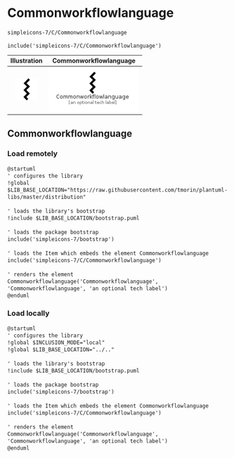 # Commonworkflowlanguage


```text
simpleicons-7/C/Commonworkflowlanguage
```

```text
include('simpleicons-7/C/Commonworkflowlanguage')
```



| Illustration | Commonworkflowlanguage |
| :---: | :---: |
| ![illustration for Illustration](../../simpleicons-7/C/Commonworkflowlanguage.png) | ![illustration for Commonworkflowlanguage](../../simpleicons-7/C/Commonworkflowlanguage.Local.png) |




## Commonworkflowlanguage

### Load remotely
```plantuml
@startuml
' configures the library
!global $LIB_BASE_LOCATION="https://raw.githubusercontent.com/tmorin/plantuml-libs/master/distribution"

' loads the library's bootstrap
!include $LIB_BASE_LOCATION/bootstrap.puml

' loads the package bootstrap
include('simpleicons-7/bootstrap')

' loads the Item which embeds the element Commonworkflowlanguage
include('simpleicons-7/C/Commonworkflowlanguage')

' renders the element
Commonworkflowlanguage('Commonworkflowlanguage', 'Commonworkflowlanguage', 'an optional tech label')
@enduml
```

### Load locally
```plantuml
@startuml
' configures the library
!global $INCLUSION_MODE="local"
!global $LIB_BASE_LOCATION="../.."

' loads the library's bootstrap
!include $LIB_BASE_LOCATION/bootstrap.puml

' loads the package bootstrap
include('simpleicons-7/bootstrap')

' loads the Item which embeds the element Commonworkflowlanguage
include('simpleicons-7/C/Commonworkflowlanguage')

' renders the element
Commonworkflowlanguage('Commonworkflowlanguage', 'Commonworkflowlanguage', 'an optional tech label')
@enduml
```

